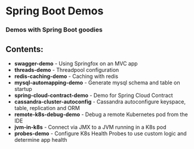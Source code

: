 # Spring Boot Demos

### Demos with Spring Boot goodies

## Contents:

- **swagger-demo** - Using Springfox on an MVC app
- **threads-demo** - Threadpool configuration
- **redis-caching-demo** - Caching with redis
- **mysql-automapping-demo** - Generate mysql schema and table on startup
- **spring-cloud-contract-demo** - Demo for Spring Cloud Contract
- **cassandra-cluster-autoconfig** - Cassandra autoconfigure keyspace, table, replication and ORM
- **remote-k8s-debug-demo** - Debug a remote Kubernetes pod from the IDE
- **jvm-in-k8s** - Connect via JMX to a JVM running in a K8s pod
- **probes-demo** - Configure K8s Health Probes to use custom logic and determine app health

